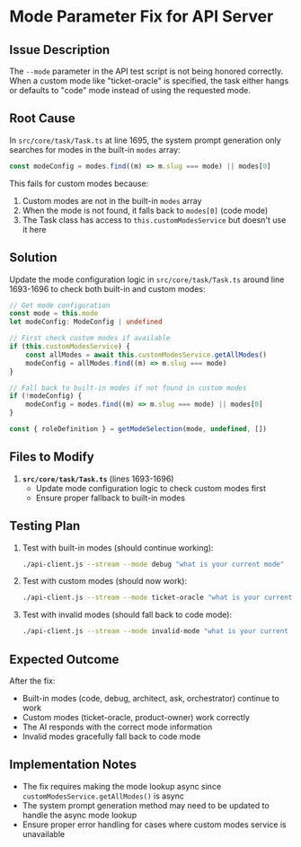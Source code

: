 # Mode Parameter Fix for API Server

## Issue Description

The `--mode` parameter in the API test script is not being honored correctly. When a custom mode like "ticket-oracle" is specified, the task either hangs or defaults to "code" mode instead of using the requested mode.

## Root Cause

In `src/core/task/Task.ts` at line 1695, the system prompt generation only searches for modes in the built-in `modes` array:

```typescript
const modeConfig = modes.find((m) => m.slug === mode) || modes[0]
```

This fails for custom modes because:

1. Custom modes are not in the built-in `modes` array
2. When the mode is not found, it falls back to `modes[0]` (code mode)
3. The Task class has access to `this.customModesService` but doesn't use it here

## Solution

Update the mode configuration logic in `src/core/task/Task.ts` around line 1693-1696 to check both built-in and custom modes:

```typescript
// Get mode configuration
const mode = this.mode
let modeConfig: ModeConfig | undefined

// First check custom modes if available
if (this.customModesService) {
	const allModes = await this.customModesService.getAllModes()
	modeConfig = allModes.find((m) => m.slug === mode)
}

// Fall back to built-in modes if not found in custom modes
if (!modeConfig) {
	modeConfig = modes.find((m) => m.slug === mode) || modes[0]
}

const { roleDefinition } = getModeSelection(mode, undefined, [])
```

## Files to Modify

1. **`src/core/task/Task.ts`** (lines 1693-1696)
    - Update mode configuration logic to check custom modes first
    - Ensure proper fallback to built-in modes

## Testing Plan

1. Test with built-in modes (should continue working):

    ```bash
    ./api-client.js --stream --mode debug "what is your current mode"
    ```

2. Test with custom modes (should now work):

    ```bash
    ./api-client.js --stream --mode ticket-oracle "what is your current mode"
    ```

3. Test with invalid modes (should fall back to code mode):
    ```bash
    ./api-client.js --stream --mode invalid-mode "what is your current mode"
    ```

## Expected Outcome

After the fix:

- Built-in modes (code, debug, architect, ask, orchestrator) continue to work
- Custom modes (ticket-oracle, product-owner) work correctly
- The AI responds with the correct mode information
- Invalid modes gracefully fall back to code mode

## Implementation Notes

- The fix requires making the mode lookup async since `customModesService.getAllModes()` is async
- The system prompt generation method may need to be updated to handle the async mode lookup
- Ensure proper error handling for cases where custom modes service is unavailable

